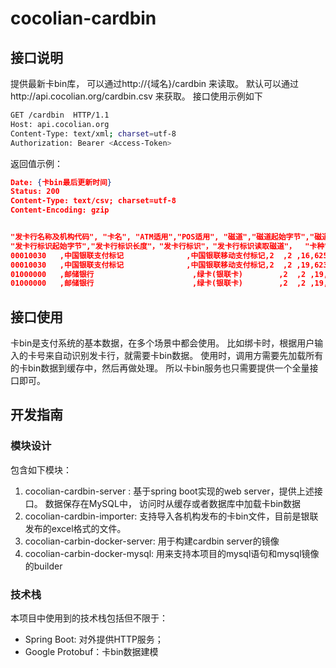 # cocolian-cardbin

## 接口说明

提供最新卡bin库， 可以通过http://{域名}/cardbin 来读取。 默认可以通过http://api.cocolian.org/cardbin.csv 来获取。 
接口使用示例如下

```bash
GET /cardbin  HTTP/1.1
Host: api.cocolian.org
Content-Type: text/xml; charset=utf-8
Authorization: Bearer <Access-Token>
```

返回值示例：

```json
Date: {卡bin最后更新时间}
Status: 200
Content-Type: text/csv; charset=utf-8
Content-Encoding: gzip


"发卡行名称及机构代码", "卡名", "ATM适用","POS适用", "磁道","磁道起始字节","磁道长度","主账号起始字节","主账号长度"，"主账号"，"主账号读取磁道",
"发卡行标识起始字节","发卡行标识长度"，"发卡行标识"，"发卡行标识读取磁道"，	"卡种", "入库时间"
00010030   ,中国银联支付标记              ,中国银联移动支付标记,2  ,2 ,16,625153      ,2  ,2 ,06,2  ,2 ,37    ,1,2, ,11000000, 20160209                      
00010030   ,中国银联支付标记              ,中国银联移动支付标记,2  ,2 ,19,623529      ,2  ,2 ,06,2  ,2 ,37    ,1,1, ,11000000, 20160209                      
01000000   ,邮储银行                      ,绿卡(银联卡)        ,2  ,2 ,19,955100      ,2  ,2 ,06,2 3,22,37 104,1,1, ,11000000, 20170312                      
01000000   ,邮储银行                      ,绿卡(银联卡)        ,2  ,2 ,19,95510031    ,2  ,2 ,08,2 3,22,37 104,1,1, ,11000000, 20170312                      

```

## 接口使用

卡bin是支付系统的基本数据，在多个场景中都会使用。 比如绑卡时，根据用户输入的卡号来自动识别发卡行，就需要卡bin数据。 
使用时，调用方需要先加载所有的卡bin数据到缓存中，然后再做处理。 所以卡bin服务也只需要提供一个全量接口即可。 


## 开发指南

### 模块设计

包含如下模块：
1. cocolian-cardbin-server : 基于spring boot实现的web server，提供上述接口。 数据保存在MySQL中， 访问时从缓存或者数据库中加载卡bin数据
2. cocolian-cardbin-importer: 支持导入各机构发布的卡bin文件，目前是银联发布的excel格式的文件。 
3. cocolian-carbin-docker-server: 用于构建cardbin server的镜像
4. cocolian-carbin-docker-mysql: 用来支持本项目的mysql语句和mysql镜像的builder

### 技术栈

本项目中使用到的技术栈包括但不限于：
- Spring Boot: 对外提供HTTP服务；
- Google Protobuf：卡bin数据建模